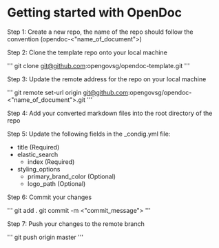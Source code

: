 # Getting started with OpenDoc

Step 1:
Create a new repo, the name of the repo should follow the convention (opendoc-<"name_of_document">)

Step 2:
Clone the template repo onto your local machine

'''
git clone git@github.com:opengovsg/opendoc-template.git
'''

Step 3: 
Update the remote address for the repo on your local machine

'''
git remote set-url origin git@github.com:opengovsg/opendoc-<"name_of_document">.git
'''

Step 4: 
Add your converted markdown files into the root directory of the repo

Step 5: 
Update the following fields in the _condig.yml file:
- title (Required)
- elastic_search 
	- index (Required)
- styling_options
	- primary_brand_color (Optional)
	- logo_path (Optional)

Step 6: 
Commit your changes 

'''
git add .
git commit -m <"commit_message">
'''

Step 7:
Push your changes to the remote branch

'''
git push origin master
'''
